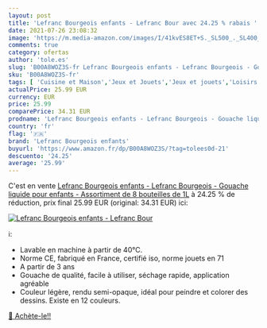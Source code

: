 ```yaml
---
layout: post
title: 'Lefranc Bourgeois enfants - Lefranc Bour avec 24.25 % rabais '
date: 2021-07-26 23:08:32
image: 'https://m.media-amazon.com/images/I/41kvES8ET+S._SL500_._SL400_.jpg'
comments: true
category: ofertas
author: 'tole.es'
slug: 'B00A8WOZ3S-fr Lefranc Bourgeois enfants - Lefranc Bourgeois - Gouache...'
sku: 'B00A8WOZ3S-fr'
tags: [ 'Cuisine et Maison','Jeux et Jouets','Jeux et jouets','Loisirs Créatifs','Loisirs créatifs','Matériaux de dessin et de peinture','Peinture','Peinture pour enfants','Peintures pour artiste','Tempera et gouache','lefranc bourgeois enfants', ]
actualPrice: 25.99 EUR
currency: EUR
price: 25.99
comparePrice: 34.31 EUR
prodname: 'Lefranc Bourgeois enfants - Lefranc Bourgeois - Gouache liquide pour enfants - Assortiment de 8 bouteilles de 1L'
country: 'fr'
flag: '🇫🇷'
brand: 'Lefranc Bourgeois enfants'
buyurl: 'https://www.amazon.fr/dp/B00A8WOZ3S/?tag=tolees0d-21'
descuento: '24.25'
average: '25.99'
---
```


C'est en vente [Lefranc Bourgeois enfants - Lefranc Bourgeois - Gouache liquide pour enfants - Assortiment de 8 bouteilles de 1L](https://www.amazon.fr/dp/B00A8WOZ3S/?tag=tolees0d-21)  à  24.25 % de réduction, prix final  25.99 EUR (original: 34.31 EUR) ici:

[![Lefranc Bourgeois enfants - Lefranc Bour](https://m.media-amazon.com/images/I/41kvES8ET+S._SL500_._SL400_.jpg)](https://www.amazon.fr/dp/B00A8WOZ3S/?tag=tolees0d-21)

ℹ️:

- Lavable en machine à partir de 40°C.
- Norme CE, fabriqué en France, certifié iso, norme jouets en 71
- A partir de 3 ans
- Gouache de qualité, facile à utiliser, séchage rapide, application agréable
- Couleur légère, rendu semi-opaque, idéal pour peindre et colorer des dessins. Existe en 12 couleurs.

[🛒 Achète-le!!](https://www.amazon.fr/dp/B00A8WOZ3S/?tag=tolees0d-21)
